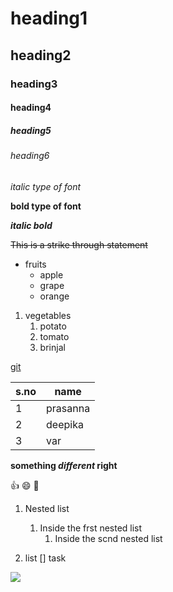 # heading1
## heading2
### heading3
#### heading4
##### heading5
###### heading6

*italic type of font*

**bold type of font**

***italic bold***

~~This is a strike through statement~~

* fruits
  * apple
  * grape
  * orange

1. vegetables
   1. potato
   2. tomato
   3. brinjal

[git](https://git-scm.com/)

s.no|name
----|----
1|prasanna
2|deepika
3|var

**something _different_ right**

:+1:
😄
🤭

1. Nested list
   1. Inside the frst nested list
      1. Inside the scnd nested list

1. list
   [] task
   
<!-- hidden text -->

![](https://images.unsplash.com/photo-1471879832106-c7ab9e0cee23?ixlib=rb-1.2.1&q=80&fm=jpg&crop=entropy&cs=tinysrgb&w=1080&fit=max)

[^1]: My reference
